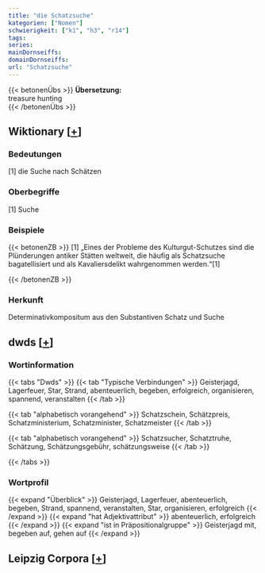 ```yaml
---
title: "die Schatzsuche"
kategorien: ["Nomen"]
schwierigkeit: ["k1", "h3", "r14"]
tags:
series:
mainDornseiffs:
domainDornseiffs:
url: "Schatzsuche"
---
```


{{< betonenÜbs >}}
**Übersetzung:**  
treasure hunting  
{{< /betonenÜbs >}}

## Wiktionary [[+](https://de.wiktionary.org/wiki/Schatzsuche)]

### Bedeutungen
[1] die Suche nach Schätzen  

### Oberbegriffe
[1] Suche  

### Beispiele
{{< betonenZB >}}
[1] „Eines der Probleme des Kulturgut-Schutzes sind die Plünderungen antiker Stätten weltweit, die häufig als Schatzsuche bagatellisiert und als Kavaliersdelikt wahrgenommen werden.“[1]  

{{< /betonenZB >}}
### Herkunft
Determinativkompositum aus den Substantiven Schatz und Suche  



## dwds [[+](https://www.dwds.de/wb/Schatzsuche)]

### Wortinformation
{{< tabs "Dwds" >}}
{{< tab "Typische Verbindungen" >}}
Geisterjagd, Lagerfeuer, Star, Strand, abenteuerlich, begeben, erfolgreich, organisieren, spannend, veranstalten
{{< /tab >}}

{{< tab "alphabetisch vorangehend" >}}
Schatzschein, Schätzpreis, Schatzministerium, Schatzminister, Schatzmeister
{{< /tab >}}

{{< tab "alphabetisch vorangehend" >}}
Schatzsucher, Schatztruhe, Schätzung, Schätzungsgebühr, schätzungsweise
{{< /tab >}}

{{< /tabs >}}

### Wortprofil
{{< expand "Überblick" >}} Geisterjagd, Lagerfeuer, abenteuerlich, begeben, Strand, spannend, veranstalten, Star, organisieren, erfolgreich {{< /expand >}}
{{< expand "hat Adjektivattribut" >}} abenteuerlich, erfolgreich {{< /expand >}}
{{< expand "ist in Präpositionalgruppe" >}} Geisterjagd mit, begeben auf, gehen auf {{< /expand >}}

## Leipzig Corpora [[+](https://corpora.uni-leipzig.de/en/res?word=Schatzsuche&corpusId=deu_newscrawl-public_2018)]

